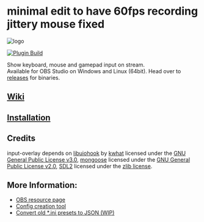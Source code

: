 # minimal edit to have 60fps recording jittery mouse fixed

![logo](https://i.imgur.com/nPgpsRx.png)

[![Plugin Build](https://github.com/univrsal/input-overlay/actions/workflows/main.yml/badge.svg)](https://github.com/univrsal/input-overlay/actions/workflows/main.yml)

Show keyboard, mouse and gamepad input on stream.\
Available for OBS Studio on Windows and Linux (64bit).
Head over to [releases](https://github.com/univrsal/input-overlay/releases) for binaries.

## [Wiki](https://github.com/univrsal/input-overlay/wiki)
## [Installation](https://github.com/univrsal/input-overlay/wiki/Installation)
## Credits
input-overlay depends on [libuiohook](https://github.com/kwhat/libuiohook) by [kwhat](https://github.com/kwhat) licensed under the [GNU General Public License v3.0](https://www.gnu.org/licenses/gpl-3.0.txt), [mongoose](https://github.com/cesanta/mongoose) licensed under the [GNU General Public License v2.0](https://www.gnu.org/licenses/gpl-2.0.txt), [SDL2](https://libsdl.org) licensed under the [zlib license](https://www.zlib.net/zlib_license.html).

## More Information:
- [OBS resource page](https://obsproject.com/forum/resources/input-overlay.552/)
- [Config creation tool](https://univrsal.github.io/input-overlay/cct/)
- [Convert old *.ini presets to JSON (WIP)](https://univrsal.github.io/input-overlay/converter/)
